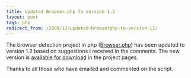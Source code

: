 ```yaml
---
title: Updated Browser.php to version 1.2
layout: post
tags: php
redirect_from: /2009/12/updated-browserphp-to-version-12/
---
```


The browser detection project in php (<a href="http://chrisschuld.com/projects/browser-php-detecting-a-users-browser-from-php/">Browser.php</a>) has been updated to version 1.2 based on suggestions I received in the comments.  The new version is <a href="http://chrisschuld.com/projects/browser-php-detecting-a-users-browser-from-php/">available for download</a> in the project pages.

Thanks to all those who have emailed and commented on the script.
